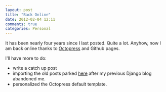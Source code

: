 ```yaml
---
layout: post
title: "Back Online"
date: 2012-02-04 12:11
comments: true
categories: Personal
---
```


It has been nearly four years since I last posted. Quite a lot.
Anyhow, now I am back online thanks to [Octopress](http://octopress.org/) and Github pages.

I'll have more to do:

* write a catch up post
* importing the old posts parked [here](http://ricettebimby.pupazzo.org) after my previous Django blog
abandoned me.
* personalized the Octopress default template.
